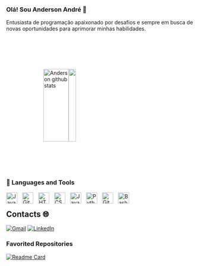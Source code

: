 ### Olá! Sou Anderson André 👋

Entusiasta de programação apaixonado por desafios e sempre em busca de novas oportunidades para aprimorar minhas habilidades.

<div style="display: flex;
    flex-direction: row;
    margin: 100px;">
  <img height="195px" style="width: min-content;" src="https://github-readme-stats.vercel.app/api?username=andersoncp123&theme=transparent&border_color=407c85" alt="Anderson github stats" /> 
  <img height="195px" style="width: min-content;" src="https://github-readme-stats.vercel.app/api/top-langs/?username=andersoncp123&show_icons=true&theme=transparent&border_color=407c85&rank_icon=github&include_all_commits=true&locale=pt-br" />
</div>

<!-- ![andersoncp123 GitHub stats](https://github-readme-stats.vercel.app/api/top-langs/?username=andersoncp123&theme=transparent&border_color=407c85)
![andersoncp123 GitHub stats](https://github-readme-stats.vercel.app/api?username=andersoncp123&show_icons=true&theme=transparent&border_color=407c85&rank_icon=github&include_all_commits=true&locale=pt-br) -->


### 🧰 Languages and Tools

<img align="left" alt="Java" width="30px" style="padding-right:10px;" src="https://cdn.jsdelivr.net/gh/devicons/devicon/icons/java/java-original.svg"/>
<img align="left" alt="Git" width="30px" style="padding-right:10px;" src="https://cdn.jsdelivr.net/gh/devicons/devicon/icons/git/git-original.svg" />
<img align="left" alt="HTML" width="30px" style="padding-right:10px;" src="https://cdn.jsdelivr.net/gh/devicons/devicon/icons/html5/html5-plain.svg" />
<img align="left" alt="CSS" width="30px" style="padding-right:10px;" src="https://cdn.jsdelivr.net/gh/devicons/devicon/icons/css3/css3-plain.svg" />
<img align="left" alt="JavaScript" width="30px" style="padding-right:10px;" src="https://cdn.jsdelivr.net/gh/devicons/devicon/icons/javascript/javascript-plain.svg" />
<img align="left" alt="Python" width="30px" style="padding-right:10px;" src="https://cdn.jsdelivr.net/gh/devicons/devicon/icons/python/python-plain.svg" />
<img align="left" alt="GitHub" width="30px" style="padding-right:10px;" src="https://cdn.jsdelivr.net/gh/devicons/devicon/icons/github/github-original.svg" />
<img align="left" alt="Bash" width="30px" style="padding-right:10px;" src="https://cdn.jsdelivr.net/gh/devicons/devicon/icons/bash/bash-original.svg" />
<br />


## Contacts 🌐
[![Gmail](https://img.shields.io/badge/Gmail-D14836?style=for-the-badge&logo=gmail&logoColor=white)](mailto:andersoncp321@gmail.com)
[![LinkedIn](https://img.shields.io/badge/linkedin-%230077B5.svg?style=for-the-badge&logo=linkedin&logoColor=white)](https://www.linkedin.com/in/anderson-andr%C3%A9-aa7a43249/)


### Favorited Repositories
[![Readme Card](https://github-readme-stats.vercel.app/api/pin/?username=andersoncp123&repo=Beecrowd&border_color=407c85&theme=transparent)](https://github.com/andersoncp123/Beecrowd)
